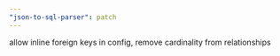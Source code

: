 ```yaml
---
"json-to-sql-parser": patch
---
```


allow inline foreign keys in config, remove cardinality from relationships
